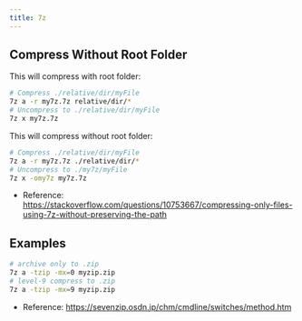 ```yaml
---
title: 7z
---
```


## Compress Without Root Folder

This will compress with root folder:

```sh
# Compress ./relative/dir/myFile
7z a -r my7z.7z relative/dir/*
# Uncompress to ./relative/dir/myFile
7z x my7z.7z
```

This will compress without root folder:

```sh
# Compress ./relative/dir/myFile
7z a -r my7z.7z ./relative/dir/*
# Uncompress to ./my7z/myFile
7z x -omy7z my7z.7z
```

- Reference: <https://stackoverflow.com/questions/10753667/compressing-only-files-using-7z-without-preserving-the-path>

## Examples

```sh
# archive only to .zip
7z a -tzip -mx=0 myzip.zip
# level-9 compress to .zip
7z a -tzip -mx=9 myzip.zip
```

- Reference: <https://sevenzip.osdn.jp/chm/cmdline/switches/method.htm>
